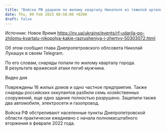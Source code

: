 ```yaml
---
title: "Войска РФ ударили по жилому кварталу Никополя из тяжелой артиллерии"
date: Thu, 09 Feb 2023 08:58:00 +0200
draft: false
---
```

Источник: Новое Время https://nv.ua/ukraine/events/rf-udarila-po-zhilomu-kvartalu-nikopolya-kakie-razrusheniya-i-zhertvy-50303072.html


 Об этом сообщил глава Днепропетровского облсовета Николай Лукашук в своем Telegram.

По его словам, снаряды попали по жилому кварталу города. В результате вражеской атаки погиб мужчина.

  Видео дня   

Повреждены 16 жилых домов и одно частное предприятие. Также снаряды российских оккупантов разбили семь хозяйственных сооружений, еще одно здание полностью разрушено. Зацепили также два автомобиля, электросети и газопровод.

Войска РФ обстреливают населенные пункты Днепропетровской области практически ежедневно с начала полномасштабного вторжения в феврале 2022 года.
